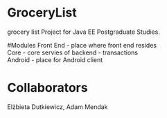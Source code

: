 # GroceryList
grocery list Project for Java EE Postgraduate Studies.

#Modules
Front End - place where front end resides <br>
Core - core servies of backend - transactions <br>
Android - place for Android client <br>

# Collaborators
Elżbieta Dutkiewicz, Adam Mendak
